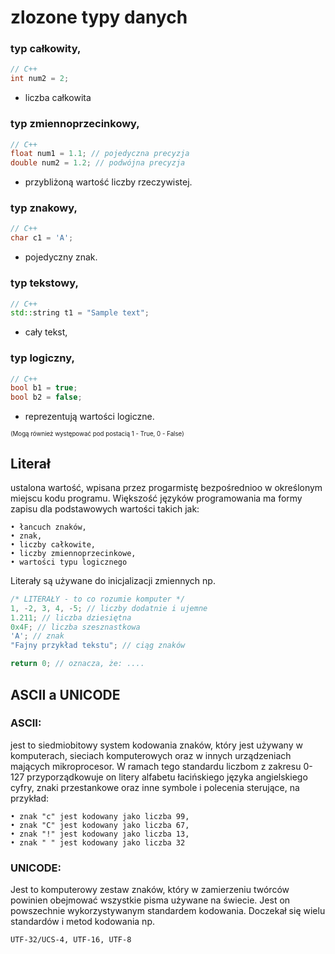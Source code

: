 # zlozone typy danych

### typ całkowity, 
```cpp
// C++
int num2 = 2;
```
- liczba całkowita

### typ zmiennoprzecinkowy,
```cpp
// C++
float num1 = 1.1; // pojedyczna precyzja
double num2 = 1.2; // podwójna precyzja
```
- przybliżoną wartość liczby rzeczywistej.

### typ znakowy,
```cpp
// C++
char c1 = 'A';
```
- pojedyczny znak.

### typ tekstowy,
```cpp
// C++
std::string t1 = "Sample text";
```
- cały tekst,

### typ logiczny,
```cpp
// C++
bool b1 = true;
bool b2 = false;
```
- reprezentują wartości logiczne.

<sup><sub>(Mogą również występować pod postacią 1 - True, 0 - False)</sub></sup>

## Literał
ustalona wartość, wpisana przez progarmistę bezpośrednioo w określonym miejscu kodu programu. Większość języków programowania ma formy zapisu dla podstawowych wartości takich jak:

```
• łancuch znaków,
• znak,
• liczby całkowite,
• liczby zmiennoprzecinkowe,
• wartości typu logicznego
```

Literały są używane do inicjalizacji zmiennych np.

```cpp
/* LITERAŁY - to co rozumie komputer */
1, -2, 3, 4, -5; // liczby dodatnie i ujemne
1.211; // liczba dziesiętna
0x4F; // liczba szesznastkowa
'A'; // znak 
"Fajny przykład tekstu"; // ciąg znaków

return 0; // oznacza, że: ....
```

## ASCII a UNICODE

### ASCII:
jest to siedmiobitowy system kodowania znaków, który jest używany w komputerach, sieciach komputerowych oraz w innych urządzeniach mających mikroprocesor. W ramach tego standardu liczbom z zakresu 0-127 przyporządkowuje on litery alfabetu łacińskiego języka angielskiego cyfry, znaki przestankowe oraz inne symbole i polecenia sterujące, na przykład:
```
• znak "c" jest kodowany jako liczba 99,
• znak "C" jest kodowany jako liczba 67,
• znak "!" jest kodowany jako liczba 13,
• znak " " jest kodowany jako liczba 32
```

### UNICODE:
Jest to komputerowy zestaw znaków, który w zamierzeniu twórców powinien obejmować wszystkie pisma używane na świecie. Jest on powszechnie wykorzystywanym standardem kodowania. Doczekał się wielu standardów i metod kodowania np. 

`UTF-32/UCS-4, UTF-16, UTF-8`